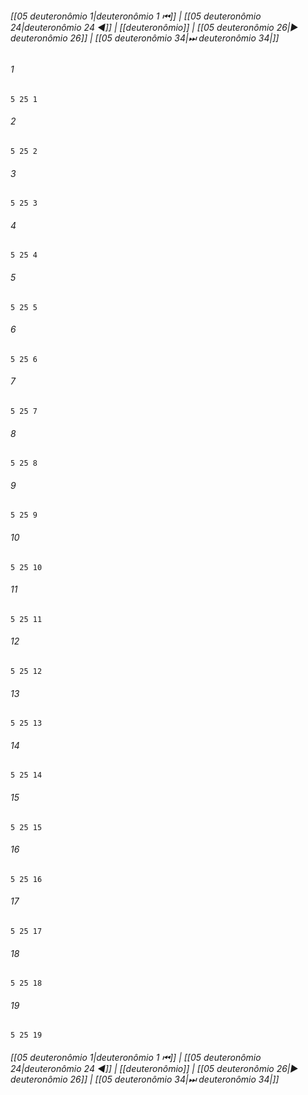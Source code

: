 
###### [[05 deuteronômio 1|deuteronômio 1 ⏮]] | [[05 deuteronômio 24|deuteronômio 24 ◀]] | [[deuteronômio]] | [[05 deuteronômio 26|▶ deuteronômio 26]] | [[05 deuteronômio 34|⏭ deuteronômio 34|]]

###### 1
``` verse
5 25 1 
```
###### 2
``` verse
5 25 2 
```
###### 3
``` verse
5 25 3 
```
###### 4
``` verse
5 25 4 
```
###### 5
``` verse
5 25 5 
```
###### 6
``` verse
5 25 6 
```
###### 7
``` verse
5 25 7 
```
###### 8
``` verse
5 25 8 
```
###### 9
``` verse
5 25 9 
```
###### 10
``` verse
5 25 10 
```
###### 11
``` verse
5 25 11 
```
###### 12
``` verse
5 25 12 
```
###### 13
``` verse
5 25 13 
```
###### 14
``` verse
5 25 14 
```
###### 15
``` verse
5 25 15 
```
###### 16
``` verse
5 25 16 
```
###### 17
``` verse
5 25 17 
```
###### 18
``` verse
5 25 18 
```
###### 19
``` verse
5 25 19 
```

###### [[05 deuteronômio 1|deuteronômio 1 ⏮]] | [[05 deuteronômio 24|deuteronômio 24 ◀]] | [[deuteronômio]] | [[05 deuteronômio 26|▶ deuteronômio 26]] | [[05 deuteronômio 34|⏭ deuteronômio 34|]]

